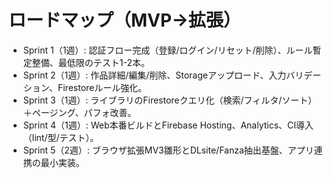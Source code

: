 # ロードマップ（MVP→拡張）
- Sprint 1（1週）: 認証フロー完成（登録/ログイン/リセット/削除）、ルール暫定整備、最低限のテスト1-2本。
- Sprint 2（1週）: 作品詳細/編集/削除、Storageアップロード、入力バリデーション、Firestoreルール強化。
- Sprint 3（1週）: ライブラリのFirestoreクエリ化（検索/フィルタ/ソート）＋ページング、パフォ改善。
- Sprint 4（1週）: Web本番ビルドとFirebase Hosting、Analytics、CI導入（lint/型/テスト）。
- Sprint 5（2週）: ブラウザ拡張MV3雛形とDLsite/Fanza抽出基盤、アプリ連携の最小実装。

